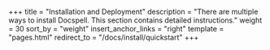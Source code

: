+++
title = "Installation and Deployment"
description = "There are multiple ways to install Docspell. This section contains detailed instructions."
weight = 30
sort_by = "weight"
insert_anchor_links = "right"
template = "pages.html"
redirect_to = "/docs/install/quickstart"
+++
